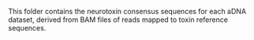 This folder contains the neurotoxin consensus sequences for each aDNA dataset, derived from BAM files of reads mapped to toxin reference sequences.
